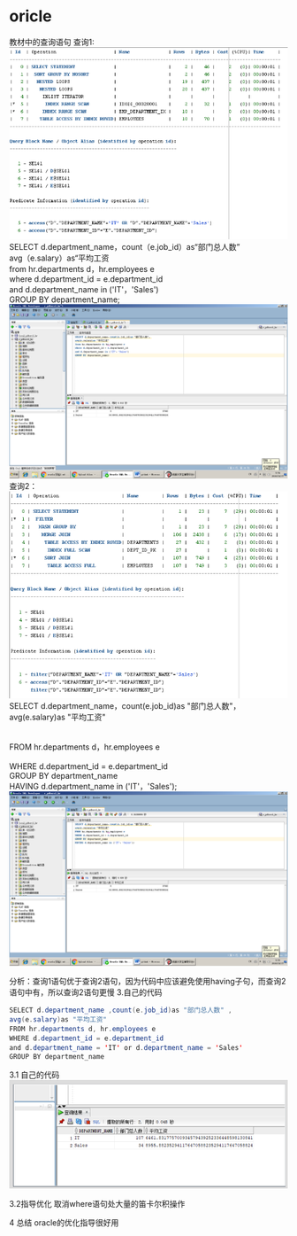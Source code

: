 # oricle

教材中的查询语句
查询1:  
![image](https://github.com/lfd1109550635/oracle/blob/master/TEST1/1.png)<br>
SELECT d.department_name，count（e.job_id）as“部门总人数” <br>
avg（e.salary）as“平均工资<br>
from hr.departments d，hr.employees e<br>
where d.department_id = e.department_id<br>
and d.department_name in ('IT'，'Sales')<br>
GROUP BY department_name;<br>
![image](https://github.com/lfd1109550635/oracle/blob/master/TEST1/11.png)<br>
查询2：  
![image](https://github.com/lfd1109550635/oracle/blob/master/TEST1/2.png)<br>
SELECT d.department_name，count(e.job_id)as "部门总人数"，<br>
avg(e.salary)as "平均工资"<br><br><br>
FROM hr.departments d，hr.employees e<br><br>
WHERE d.department_id = e.department_id<br>
GROUP BY department_name<br>
HAVING d.department_name in ('IT'，'Sales');<br>
![image](https://github.com/lfd1109550635/oracle/blob/master/TEST1/22.png)<br>
   
分析：查询1语句优于查询2语句，因为代码中应该避免使用having子句，而查询2语句中有，所以查询2语句更慢
3.自己的代码
```java
SELECT d.department_name ,count(e.job_id)as "部门总人数" ,
avg(e.salary)as "平均工资"
FROM hr.departments d, hr.employees e
WHERE d.department_id = e.department_id
and d.department_name = 'IT' or d.department_name = 'Sales'
GROUP BY department_name 
```
3.1 自己的代码
![image](https://github.com/lfd1109550635/oricle/blob/master/test1/3.png)

3.2指导优化
取消where语句处大量的笛卡尔积操作

4  总结
oracle的优化指导很好用
